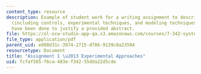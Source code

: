 ```yaml
---
content_type: resource
description: Example of student work for a writing assignment to describe the experiments
  (including controls, experimental techniques, and modeling techniques) that might
  have been done to justify a provided abstract.
file: https://ol-ocw-studio-app-qa.s3.amazonaws.com/courses/7-342-systems-and-synthetic-biology-how-the-cell-solves-problems-fall-2010/fcfaf585f6ca483ef34255dda22d5cde_MIT7_342F10_studntwk_Assn1.pdf
file_type: application/pdf
parent_uid: ed98d31c-3974-2715-d786-9139c8a23594
resourcetype: Document
title: "Assignment 1 \u2013 Experimental Approaches"
uid: fcfaf585-f6ca-483e-f342-55dda22d5cde
---
```

